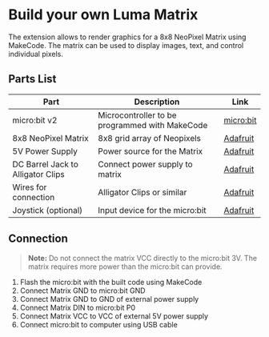 # Build your own Luma Matrix

The extension allows to render graphics for a 8x8 NeoPixel Matrix using MakeCode. The matrix can be used to display images, text, and control individual pixels. 

## Parts List
| Part | Description | Link |
| --- | --- | --- |
| micro:bit v2 | Microcontroller to be programmed with MakeCode | [micro:bit](https://microbit.org/buy/) |
| 8x8 NeoPixel Matrix | 8x8 grid array of Neopixels | [Adafruit](https://www.adafruit.com/product/1487) |
| 5V Power Supply | Power source for the Matrix | [Adafruit](https://www.adafruit.com/product/276) | 
| DC Barrel Jack to Alligator Clips | Connect power supply to matrix | [Adafruit](https://www.adafruit.com/product/1328) |
| Wires for connection |  Alligator Clips or similar | [Adafruit](https://www.adafruit.com/product/1008) |
| Joystick (optional) | Input device for the micro:bit | [Adafruit](https://www.adafruit.com/product/480) |

## Connection
> **Note:** Do not connect the matrix VCC directly to the micro:bit 3V. The matrix requires more power than the micro:bit can provide.

1. Flash the micro:bit with the built code using MakeCode
2. Connect Matrix GND to micro:bit GND
3. Connect Matrix GND to GND of external power supply
4. Connect Matrix DIN to micro:bit P0
5. Connect Matrix VCC to VCC of external 5V power supply
6. Connect micro:bit to computer using USB cable
